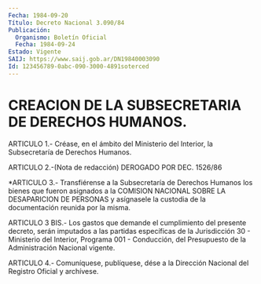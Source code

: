 ```yaml
---
Fecha: 1984-09-20
Título: Decreto Nacional 3.090/84
Publicación:
  Organismo: Boletín Oficial
  Fecha: 1984-09-24
Estado: Vigente
SAIJ: https://www.saij.gob.ar/DN19840003090
Id: 123456789-0abc-090-3000-4891soterced
---
```

# CREACION DE LA SUBSECRETARIA DE DERECHOS HUMANOS.

<a id="1"></a>
ARTICULO 1.- Créase, en el ámbito del Ministerio del Interior, la Subsecretaría de Derechos Humanos.

<a id="2"></a>
ARTICULO    2.-(Nota   de  redacción)  DEROGADO  POR  DEC.  1526/86

<a id="3"></a>
*ARTICULO  3.- Transfiérense a la Subsecretaría de Derechos Humanos los bienes que  fueron  asignados  a  la COMISION NACIONAL SOBRE LA DESAPARICION DE PERSONAS y asígnasele la custodia de la documentación reunida por la misma.

ARTICULO  3  BIS.-  Los  gastos  que demande  el  cumplimiento  del presente decreto, serán imputados  a las partidas específicas de la Jurisdicción  30  -  Ministerio  del  Interior,    Programa  001  - Conducción, del Presupuesto de la Administración Nacional  vigente.

<a id="4"></a>
ARTICULO  4.- Comuníquese, publíquese, dése a la Dirección Nacional del Registro Oficial y archívese.